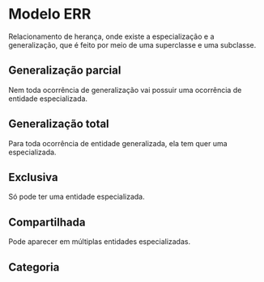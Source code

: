 # Modelo ERR

Relacionamento de herança, onde existe a especialização e a generalização, que é feito por meio de uma superclasse e uma subclasse.

## Generalização parcial

Nem toda ocorrência de generalização vai possuir uma ocorrência de entidade especializada.

## Generalização total

Para toda ocorrência de entidade generalizada, ela tem quer uma especializada.

## Exclusiva 

Só pode ter uma entidade especializada.

## Compartilhada

Pode aparecer em múltiplas entidades especializadas.

## Categoria

